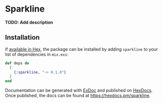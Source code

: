 # Sparkline

**TODO: Add description**

## Installation

If [available in Hex](https://hex.pm/docs/publish), the package can be installed
by adding `sparkline` to your list of dependencies in `mix.exs`:

```elixir
def deps do
  [
    {:sparkline, "~> 0.1.0"}
  ]
end
```

Documentation can be generated with [ExDoc](https://github.com/elixir-lang/ex_doc)
and published on [HexDocs](https://hexdocs.pm). Once published, the docs can
be found at <https://hexdocs.pm/sparkline>.

